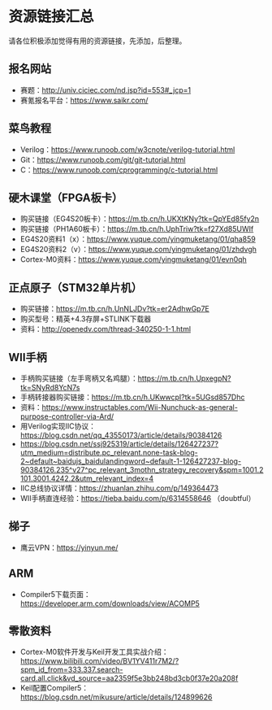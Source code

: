 # 资源链接汇总

请各位积极添加觉得有用的资源链接，先添加，后整理。

## 报名网站
- 赛题：http://univ.ciciec.com/nd.jsp?id=553#_jcp=1
- 赛氪报名平台：https://www.saikr.com/

## 菜鸟教程
- Verilog：https://www.runoob.com/w3cnote/verilog-tutorial.html
- Git：https://www.runoob.com/git/git-tutorial.html
- C：https://www.runoob.com/cprogramming/c-tutorial.html

## 硬木课堂（FPGA板卡）
- 购买链接（EG4S20板卡）：https://m.tb.cn/h.UKXtKNy?tk=QpYEd85fy2n
- 购买链接（PH1A60板卡）：https://m.tb.cn/h.UphTriw?tk=f27Xd85UWIf
- EG4S20资料1（x）：https://www.yuque.com/yingmuketang/01/qha859
- EG4S20资料2（v）：https://www.yuque.com/yingmuketang/01/zhdvgh
- Cortex-M0资料：https://www.yuque.com/yingmuketang/01/evn0qh

## 正点原子（STM32单片机）
- 购买链接：https://m.tb.cn/h.UnNLJDv?tk=er2AdhwGp7E
- 购买型号：精英+4.3存屏+STLINK下载器
- 资料：http://openedv.com/thread-340250-1-1.html

## WII手柄
- 手柄购买链接（左手弯柄又名鸡腿）：https://m.tb.cn/h.UpxegpN?tk=SNyRd8YcN7s
- 手柄转接器购买链接：https://m.tb.cn/h.UKwwcpI?tk=5UGsd857Dhc
- 资料：https://www.instructables.com/Wii-Nunchuck-as-general-purpose-controller-via-Ard/
- 用Verilog实现IIC协议：https://blog.csdn.net/qq_43550173/article/details/90384126
- https://blog.csdn.net/ssj925319/article/details/126427237?utm_medium=distribute.pc_relevant.none-task-blog-2~default~baidujs_baidulandingword~default-1-126427237-blog-90384126.235^v27^pc_relevant_3mothn_strategy_recovery&spm=1001.2101.3001.4242.2&utm_relevant_index=4
- IIC总线协议详情：https://zhuanlan.zhihu.com/p/149364473
- WII手柄直连经验：https://tieba.baidu.com/p/6314558646 （doubtful）
## 梯子
- 鹰云VPN：https://yinyun.me/

## ARM
- Compiler5下载页面：https://developer.arm.com/downloads/view/ACOMP5

## 零散资料
- Cortex-M0软件开发与Keil开发工具实战介绍：https://www.bilibili.com/video/BV1YV411r7M2/?spm_id_from=333.337.search-card.all.click&vd_source=aa2359f5e3bb248bd3cb0f37e20a208f
- Keil配置Compiler5：https://blog.csdn.net/mikusure/article/details/124899626
